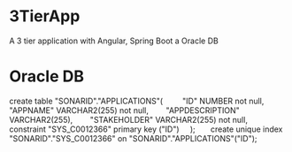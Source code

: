 # 3TierApp
A 3 tier application with Angular, Spring Boot a Oracle DB

# Oracle DB 
create table "SONARID"."APPLICATIONS"(
        "ID" NUMBER not null,
       "APPNAME" VARCHAR2(255) not null,
       "APPDESCRIPTION" VARCHAR2(255),
       "STAKEHOLDER" VARCHAR2(255) not null,
        constraint "SYS_C0012366" primary key ("ID")
    );
 
    create unique index "SONARID"."SYS_C0012366" on "SONARID"."APPLICATIONS"("ID");
